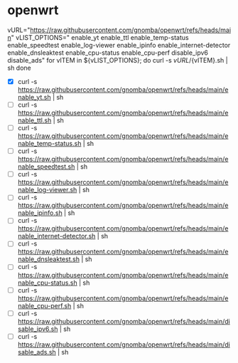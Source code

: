 # openwrt

vURL="https://raw.githubusercontent.com/gnomba/openwrt/refs/heads/main"
vLIST_OPTIONS="
enable_yt
enable_ttl
enable_temp-status
enable_speedtest
enable_log-viewer
enable_ipinfo
enable_internet-detector
enable_dnsleaktest
enable_cpu-status
enable_cpu-perf
disable_ipv6
disable_ads"
for vITEM in ${vLIST_OPTIONS}; do
    curl -s ${vURL}/${vITEM}.sh | sh
done

- [x] curl -s https://raw.githubusercontent.com/gnomba/openwrt/refs/heads/main/enable_yt.sh | sh
- [ ] curl -s https://raw.githubusercontent.com/gnomba/openwrt/refs/heads/main/enable_ttl.sh | sh
- [ ] curl -s https://raw.githubusercontent.com/gnomba/openwrt/refs/heads/main/enable_temp-status.sh | sh
- [ ] curl -s https://raw.githubusercontent.com/gnomba/openwrt/refs/heads/main/enable_speedtest.sh | sh
- [ ] curl -s https://raw.githubusercontent.com/gnomba/openwrt/refs/heads/main/enable_log-viewer.sh | sh
- [ ] curl -s https://raw.githubusercontent.com/gnomba/openwrt/refs/heads/main/enable_ipinfo.sh | sh
- [ ] curl -s https://raw.githubusercontent.com/gnomba/openwrt/refs/heads/main/enable_internet-detector.sh | sh
- [ ] curl -s https://raw.githubusercontent.com/gnomba/openwrt/refs/heads/main/enable_dnsleaktest.sh | sh
- [ ] curl -s https://raw.githubusercontent.com/gnomba/openwrt/refs/heads/main/enable_cpu-status.sh | sh
- [ ] curl -s https://raw.githubusercontent.com/gnomba/openwrt/refs/heads/main/enable_cpu-perf.sh | sh
- [ ] curl -s https://raw.githubusercontent.com/gnomba/openwrt/refs/heads/main/disable_ipv6.sh | sh
- [ ] curl -s https://raw.githubusercontent.com/gnomba/openwrt/refs/heads/main/disable_ads.sh | sh
